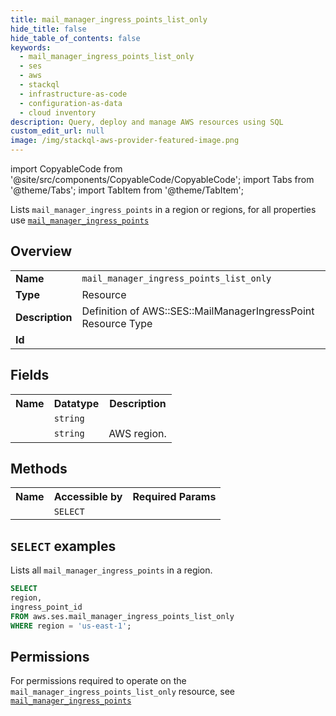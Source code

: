 ```yaml
---
title: mail_manager_ingress_points_list_only
hide_title: false
hide_table_of_contents: false
keywords:
  - mail_manager_ingress_points_list_only
  - ses
  - aws
  - stackql
  - infrastructure-as-code
  - configuration-as-data
  - cloud inventory
description: Query, deploy and manage AWS resources using SQL
custom_edit_url: null
image: /img/stackql-aws-provider-featured-image.png
---
```


import CopyableCode from '@site/src/components/CopyableCode/CopyableCode';
import Tabs from '@theme/Tabs';
import TabItem from '@theme/TabItem';

Lists <code>mail_manager_ingress_points</code> in a region or regions, for all properties use <a href="/services/serviceName/mail_manager_ingress_points/"><code>mail_manager_ingress_points</code></a>

## Overview
<table>
<tbody>
<tr><td><b>Name</b></td><td><code>mail_manager_ingress_points_list_only</code></td></tr>
<tr><td><b>Type</b></td><td>Resource</td></tr>
<tr><td><b>Description</b></td><td>Definition of AWS::SES::MailManagerIngressPoint Resource Type</td></tr>
<tr><td><b>Id</b></td><td><CopyableCode code="aws.ses.mail_manager_ingress_points_list_only" /></td></tr>
</tbody>
</table>

## Fields
<table>
<tbody>
<tr><th>Name</th><th>Datatype</th><th>Description</th></tr><tr><td><CopyableCode code="ingress_point_id" /></td><td><code>string</code></td><td></td></tr>
<tr><td><CopyableCode code="region" /></td><td><code>string</code></td><td>AWS region.</td></tr>
</tbody>
</table>

## Methods

<table>
<tbody>
  <tr>
    <th>Name</th>
    <th>Accessible by</th>
    <th>Required Params</th>
  </tr>
  <tr>
    <td><CopyableCode code="list_resources" /></td>
    <td><code>SELECT</code></td>
    <td><CopyableCode code="region" /></td>
  </tr>
</tbody>
</table>

## `SELECT` examples
Lists all <code>mail_manager_ingress_points</code> in a region.
```sql
SELECT
region,
ingress_point_id
FROM aws.ses.mail_manager_ingress_points_list_only
WHERE region = 'us-east-1';
```


## Permissions

For permissions required to operate on the <code>mail_manager_ingress_points_list_only</code> resource, see <a href="/services/ses/mail_manager_ingress_points/#permissions"><code>mail_manager_ingress_points</code></a>

